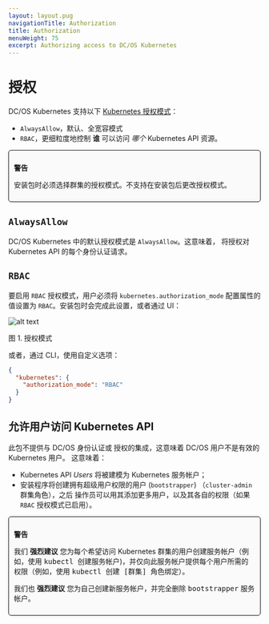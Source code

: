 ```yaml
---
layout: layout.pug
navigationTitle: Authorization
title: Authorization
menuWeight: 75
excerpt: Authorizing access to DC/OS Kubernetes
---
```


<!-- This source repo for this topic is https://github.com/mesosphere/dcos-kubernetes -->


# 授权

DC/OS Kubernetes 支持以下
[Kubernetes 授权模式](https://kubernetes.io/docs/reference/access-authn-authz/authorization/#authorization-modules)：

- `AlwaysAllow`，默认、全宽容模式
- `RBAC`，更细粒度地控制 **谁** 可以访问 *哪个* Kubernetes API 资源。

<div style="border: thin solid black; background-color: #FAFAFA; border-radius: 5px; padding: 10px; margin-bottom: 20px;">
<p><b>警告</b></p>
<p>安装包时必须选择群集的授权模式。不支持在安装包后更改授权模式。</p>
</div>

## `AlwaysAllow`

DC/OS Kubernetes 中的默认授权模式是 `AlwaysAllow`。这意味着，
将授权对 Kubernetes API 的每个身份认证请求。

## `RBAC`

要启用 `RBAC` 授权模式，用户必须将
 `kubernetes.authorization_mode` 配置属性的值设置为 `RBAC`。安装包时会完成此设置，或者通过 UI：

![alt text](../img/authorization-mode.png "Authorization Mode")

图 1. 授权模式

或者，通过 CLI，使用自定义选项：

```json
{
  "kubernetes": {
    "authorization_mode": "RBAC"
  }
}
```

## 允许用户访问 Kubernetes API

此包不提供与 DC/OS 身份认证或
授权的集成，这意味着 DC/OS 用户不是有效的 Kubernetes 用户。
这意味着：

- Kubernetes API _Users_ 将被建模为 Kubernetes 服务帐户；
- 安装程序将创建拥有超级用户权限的用户 (`bootstrapper`) 
 （`cluster-admin` 群集角色），之后
 操作员可以用其添加更多用户，以及其各自的权限（如果 `RBAC`
 授权模式已启用）。

<div style="border: thin solid black; background-color: #FAFAFA; border-radius: 5px; padding: 10px; margin-bottom: 20px;">
<p><b>警告</b></p>
<p>我们 <b>强烈建议</b> 您为每个希望访问 Kubernetes 群集的用户创建服务帐户（例如，使用 <tt>kubectl 创建服务帐户</tt>)，并仅向此服务帐户提供每个用户所需的权限（例如，使用 <tt>kubectl 创建 [群集] 角色绑定</tt>）。</p>
<p>我们也 <b>强烈建议</b> 您为自己创建新服务帐户，并完全删除 <tt>bootstrapper</tt> 服务帐户。</p>
</div>
